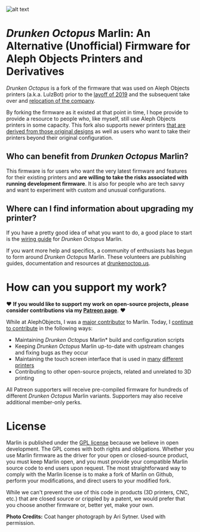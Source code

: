 ﻿![alt text][logo]

# *Drunken Octopus* Marlin: An Alternative (Unofficial) Firmware for Aleph Objects Printers and Derivatives

*Drunken Octopus* is a fork of the firmware that was used on Aleph Objects printers (a.k.a. LulzBot) prior to the [layoff of 2019] and the subsequent take over and [relocation of the company].

By forking the firmware as it existed at that point in time, I hope provide to provide a resource to people who, like myself, still use Aleph Objects printers in some capacity. This fork also supports newer printers [that are derived from those original designs] as well as users who want to take their printers beyond their original configuration.

## Who can benefit from *Drunken Octopus* Marlin?

This firmware is for users who want the very latest firmware and features for their existing printers and **are willing to take the risks associated with running development firmware**. It is also for people who are tech savvy and want to experiment with custom and unusual configurations.

## Where can I find information about upgrading my printer?

If you have a pretty good idea of what you want to do, a good place to start is the [wiring guide] for *Drunken Octopus* Marlin.

If you want more help and specifics, a community of enthusiasts has begun to form around *Drunken Octopus* Marlin. These volunteers are publishing guides, documentation and resources at [drunkenoctop.us].

# How can you support my work?

:heart: **If you would like to support my work on open-source projects, please consider contributions via my [Patreon page]**. :heart:

While at AlephObjects, I was a [major contributor] to Marlin. Today, I [continue to contribute] in the following ways:

* Maintaining *Drunken Octopus* Marlin* build and configuration scripts
* Keeping *Drunken Octopus* Marlin up-to-date with upstream changes and fixing bugs as they occur
* Maintaining the touch screen interface that is used in [many] [different] [printers]
* Contributing to other open-source projects, related and unrelated to 3D printing

All Patreon supporters will receive pre-compiled firmware for hundreds of different *Drunken Octopus* Marlin variants.
Supporters may also receive additional member-only perks.

# License

Marlin is published under the [GPL license](/LICENSE) because we believe in open development. The GPL comes with both rights and obligations. Whether you use Marlin firmware as the driver for your open or closed-source product, you must keep Marlin open, and you must provide your compatible Marlin source code to end users upon request. The most straightforward way to comply with the Marlin license is to make a fork of Marlin on Github, perform your modifications, and direct users to your modified fork.

While we can't prevent the use of this code in products (3D printers, CNC, etc.) that are closed source or crippled by a patent, we would prefer that you choose another firmware or, better yet, make your own.

**Photo Credits:** Coat hanger photograph by Ari Sytner. Used with permission.

[logo]: https://github.com/marciot/drunken-octopus-marlin/raw/master/images/drunken-octopus-small.jpg "Drunken Octopus Logo"
[layoff of 2019]: https://www.fabbaloo.com/blog/2019/10/12/the-end-of-lulzbot "The End of LulzBot (?)"
[relocation of the company]: https://3dprintingindustry.com/news/lulzbot-to-move-to-north-dakota-following-fame-3d-acquisition-166592/
[that are derived from those original designs]: https://syndaver.com/product/axi-desktop-3d-printer/
[drunkenoctop.us]: http://www.drunkenoctop.us
[wiring guide]: https://www.drunkenoctop.us/drunken-octopus-marlin/pinouts/
[Patreon page]: https://www.patreon.com/marciot "Marcio's Patreon Page"
[major contributor]: https://github.com/marcio-ao
[continue to contribute]: https://github.com/marciot
[many]: https://syndaver.com/product/axi-desktop-3d-printer/
[different]: https://www.cocoapress.com
[printers]: https://www.youtube.com/watch?v=qiHzmXcFxJ0
